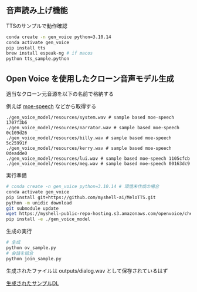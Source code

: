 ## 音声読み上げ機能

TTSのサンプルで動作確認

```bash
conda create -n gen_voice python=3.10.14
conda activate gen_voice
pip install tts
brew install espeak-ng # if macos
python tts_sample.python
```

## Open Voice を使用したクローン音声モデル生成

適当なクローン元音源を以下の名前で格納する

例えば [moe-speech](https://huggingface.co/datasets/litagin/moe-speech) などから取得する

```
./gen_voice_model/resources/system.wav # sample based moe-speech 1707f3b6
./gen_voice_model/resources/narrator.wav # sample based moe-speech 0c109d26
./gen_voice_model/resources/billy.wav # sample based moe-speech 5c25991f
./gen_voice_model/resources/kerry.wav # sample based moe-speech 0deadde0
./gen_voice_model/resources/lui.wav # sample based moe-speech 1105cfcb
./gen_voice_model/resources/meg.wav # sample based moe-speech 00163dc9
```

実行準備

```bash
# conda create -n gen_voice python=3.10.14 # 環境未作成の場合
conda activate gen_voice
pip install git+https://github.com/myshell-ai/MeloTTS.git
python -m unidic download
git submodule update
wget https://myshell-public-repo-hosting.s3.amazonaws.com/openvoice/checkpoints_v2_0417.zip -O - | bsdtar -xvf- -C ./gen_voice_model
pip install -e ./gen_voice_model
```

生成の実行

```bash
# 生成
python ov_sample.py
# 会話を結合
python join_sample.py
```

生成されたファイルは outputs/dialog.wav として保存されているはず

[生成されたサンプルDL](https://github.com/aya-eiya/llm_practice/raw/main/tasks/gen_voice/example.mp3)


